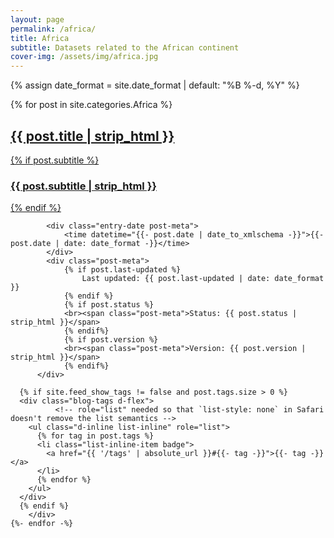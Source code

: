 ```yaml
---
layout: page
permalink: /africa/
title: Africa
subtitle: Datasets related to the African continent
cover-img: /assets/img/africa.jpg
---
```




{% assign date_format = site.date_format | default: "%B %-d, %Y" %}
<div class="post-list">
    {% for post in site.categories.Africa %}
    <div class="tag-entry post-preview card shadow-sm p-3 mb-5">
              <a href="{{ post.url | absolute_url }}">
        <h2 class="post-title">{{ post.title | strip_html }}</h2>
        {% if post.subtitle %}
          <h3 class="post-subtitle">
          {{ post.subtitle | strip_html }}
          </h3>
        {% endif %}
      </a>

            <div class="entry-date post-meta">
                <time datetime="{{- post.date | date_to_xmlschema -}}">{{- post.date | date: date_format -}}</time>
            </div>
            <div class="post-meta">
                {% if post.last-updated %}
                    Last updated: {{ post.last-updated | date: date_format }}
                {% endif %}
                {% if post.status %}
                <br><span class="post-meta">Status: {{ post.status | strip_html }}</span>
                {% endif%}
                {% if post.version %}
                <br><span class="post-meta">Version: {{ post.version | strip_html }}</span>
                {% endif%}             
          </div>

      {% if site.feed_show_tags != false and post.tags.size > 0 %}
      <div class="blog-tags d-flex">
              <!-- role="list" needed so that `list-style: none` in Safari doesn't remove the list semantics -->
        <ul class="d-inline list-inline" role="list">
          {% for tag in post.tags %}
          <li class="list-inline-item badge">
            <a href="{{ '/tags' | absolute_url }}#{{- tag -}}">{{- tag -}}</a>
          </li>
          {% endfor %}
        </ul>
      </div>
      {% endif %}
        </div>
    {%- endfor -%}
</div>


